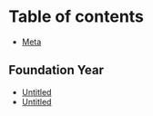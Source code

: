 # Table of contents

* [Meta](README.md)

## Foundation Year

* [Untitled](foundation-year/untitled-1.md)
* [Untitled](foundation-year/untitled.md)

